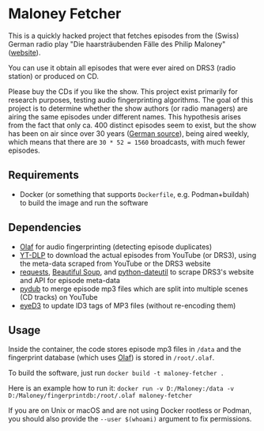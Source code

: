 # Maloney Fetcher

This is a quickly hacked project that fetches episodes from the (Swiss) German radio play 
"Die haarsträubenden Fälle des Philip Maloney" ([website](https://www.srf.ch/audio/maloney)).

You can use it obtain all episodes that were ever aired on DRS3 (radio station) or produced on CD.

Please buy the CDs if you like the show. This project exist primarily for research purposes, testing audio fingerprinting algorithms.
The goal of this project is to determine whether the show authors (or radio managers) are airing the same episodes
under different names. This hypothesis arises from the fact that only ca. 400 distinct episodes seem to exist, but the
show has been on air since over 30 years ([German source](https://www.tagblatt.ch/kultur/unsterbliche-sache-maloney-ld.1114780)),
being aired weekly, which means that there are `30 * 52 = 1560` broadcasts, with much fewer episodes.

## Requirements

- Docker (or something that supports `Dockerfile`, e.g. Podman+buildah) to build the image and run the software

## Dependencies
- [Olaf](https://github.com/JorenSix/Olaf) for audio fingerprinting (detecting episode duplicates)
- [YT-DLP](https://github.com/yt-dlp) to download the actual episodes from YouTube (or DRS3), using the meta-data scraped from YouTube or the DRS3 website
- [requests](https://github.com/psf/requests/), [Beautiful Soup](https://www.crummy.com/software/BeautifulSoup/bs4/doc/),
  and [python-dateutil](https://pypi.org/project/python-dateutil/) to scrape DRS3's website and API for episode meta-data
- [pydub](https://github.com/jiaaro/pydub) to merge episode mp3 files which are split into multiple scenes (CD tracks) on YouTube
- [eyeD3](https://eyed3.readthedocs.io/en/latest/) to update ID3 tags of MP3 files (without re-encoding them)


## Usage

Inside the container, the code stores episode mp3 files in `/data` and the fingerprint database (which uses [Olaf](https://github.com/JorenSix/Olaf))
is stored in `/root/.olaf`.

To build the software, just run `docker build -t maloney-fetcher .`

Here is an example how to run it:
`docker run -v D:/Maloney:/data -v D:/Maloney/fingerprintdb:/root/.olaf maloney-fetcher`

If you are on Unix or macOS and are not using Docker rootless or Podman, you should also provide the `--user $(whoami)` argument to fix permissions.